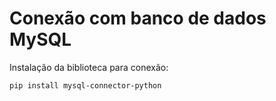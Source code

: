 # Conexão com banco de dados MySQL

Instalação da biblioteca para conexão:

```
pip install mysql-connector-python
```
